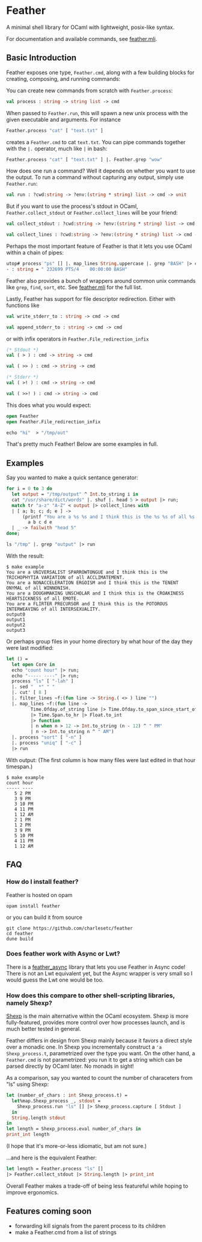 # Feather

A minimal shell library for OCaml with lightweight, posix-like syntax.

For documentation and available commands, see
[feather.mli](./feather.mli).

## Basic Introduction

Feather exposes one type, `Feather.cmd`, along with a few building
blocks for creating, composing, and running commands:

You can create new commands from scratch with `Feather.process`:

``` ocaml
val process : string -> string list -> cmd
```

When passed to `Feather.run`, this will spawn a new unix process with
the given executable and arguments. For instance

``` ocaml
Feather.process "cat" [ "text.txt" ]
```

creates a `Feather.cmd` to cat `text.txt`. You can pipe commands
together with the `|.` operator, much like `|` in bash:

``` ocaml
Feather.process "cat" [ "text.txt" ] |. Feather.grep "wow"
```

How does one run a command? Well it depends on whether you want to use
the output. To run a command without capturing any output, simply use
`Feather.run`:

``` ocaml
val run : ?cwd:string -> ?env:(string * string) list -> cmd -> unit
```

But if you want to use the process's stdout in OCaml,
`Feather.collect_stdout` or `Feather.collect_lines` will be your friend:

``` ocaml
val collect_stdout : ?cwd:string -> ?env:(string * string) list -> cmd -> string

val collect_lines : ?cwd:string -> ?env:(string * string) list -> cmd -> string list
```

Perhaps the most important feature of Feather is that it lets you use
OCaml within a chain of pipes:

``` ocaml
utop# process "ps" [] |. map_lines String.uppercase |. grep "BASH" |> collect_stdout;;
- : string = " 232699 PTS/4    00:00:00 BASH"
```

Feather also provides a bunch of wrappers around common unix commands
like `grep`, `find`, `sort`, etc. See
[feather.mli](./browse/feather.mli) for the full list.

Lastly, Feather has support for file descriptor redirection. Either with
functions like

``` ocaml
val write_stderr_to : string -> cmd -> cmd

val append_stderr_to : string -> cmd -> cmd
```

or with infix operators in `Feather.File_redirection_infix`

``` ocaml
(* Stdout *)
val ( > ) : cmd -> string -> cmd

val ( >> ) : cmd -> string -> cmd

(* Stderr *)
val ( >! ) : cmd -> string -> cmd

val ( >>! ) : cmd -> string -> cmd
```

This does what you would expect:

``` ocaml
open Feather
open Feather.File_redirection_infix

echo "hi"  > "/tmp/out"
```

That's pretty much Feather! Below are some examples in full.

## Examples

Say you wanted to make a quick sentance generator:

``` ocaml
for i = 0 to 3 do
  let output = "/tmp/output" ^ Int.to_string i in
  cat "/usr/share/dict/words" |. shuf |. head 5 > output |> run;
  match tr "a-z" "A-Z" < output |> collect_lines with
  | [ a; b; c; d; e ] ->
      (printf "You are a %s %s and I think this is the %s %s of all %s.\n")
        a b c d e
  | _ -> failwith "head 5"
done;

ls "/tmp" |. grep "output" |> run
```

With the result:

    $ make example
    You are a UNIVERSALIST SPARROWTONGUE and I think this is the TRICHOPHYTIA VARIATION of all ACCLIMATEMENT.
    You are a NONACCELERATION ERGOISM and I think this is the TENENT ONYMAL of all WINNONISH.
    You are a DOUGHMAKING UNSCHOLAR and I think this is the CROAKINESS HEARTSICKNESS of all EMOTE.
    You are a FLIRTER PRECURSOR and I think this is the POTOROUS INTERWEAVING of all INTERSEXUALITY.
    output0
    output1
    output2
    output3

Or perhaps group files in your home directory by what hour of the day
they were last modified:

<!-- TODO: Come up with a simpler example showcasing this -->

``` ocaml
let () =
  let open Core in
  echo "count hour" |> run;
  echo "----- ----" |> run;
  process "ls" [ "-lah" ]
  |. sed "  *" " "
  |. cut' [ 8 ]
  |. filter_lines ~f:(fun line -> String.( <> ) line "")
  |. map_lines ~f:(fun line ->
         Time.Ofday.of_string line |> Time.Ofday.to_span_since_start_of_day
         |> Time.Span.to_hr |> Float.to_int
         |> function
         | n when n > 12 -> Int.to_string (n - 12) ^ " PM"
         | n -> Int.to_string n ^ " AM")
  |. process "sort" [ "-n" ]
  |. process "uniq" [ "-c" ]
  |> run
```

With output: (The first column is how many files were last edited in
that hour timespan.)

    $ make example
    count hour
    ----- ----
       5 2 PM
       3 9 PM
       3 10 PM
       4 11 PM
       1 12 AM
       2 1 PM
       1 2 PM
       3 9 PM
       5 10 PM
       4 11 PM
       1 12 AM

## FAQ

### How do I install feather?

Feather is hosted on opam

    opam install feather

or you can build it from source

    git clone https://github.com/charlesetc/feather
    cd feather
    dune build

### Does feather work with Async or Lwt?

There is a [feather\_async](https://github.com/charlesetc/feather_async)
library that lets you use Feather in Async code! There is not an Lwt
equivalent yet, but the Async wrapper is very small so I would guess the
Lwt one would be too.

### How does this compare to other shell-scripting libraries, namely Shexp?

[Shexp](https://github.com/janestreet/shexp) is the main alternative
within the OCaml ecosystem. Shexp is more fully-featured, provides more
control over how processes launch, and is much better tested in general.

Feather differs in design from Shexp mainly because it favors a direct
style over a monadic one. In Shexp you incrementally construct a
`'a Shexp_process.t`, parametrized over the type you want. On the other
hand, a `Feather.cmd` is not parametrized: you run it to get a string
which can be parsed directly by OCaml later. No monads in sight!

As a comparison, say you wanted to count the number of characeters from
"ls" using Shexp:

``` ocaml
let (number_of_chars : int Shexp_process.t) =
  let%map.Shexp_process _, stdout =
    Shexp_process.run "ls" [] |> Shexp_process.capture [ Stdout ]
  in
  String.length stdout
in
let length = Shexp_process.eval number_of_chars in
print_int length
```

(I hope that it's more-or-less idiomatic, but am not sure.)

...and here is the equivalent Feather:

``` ocaml
let length = Feather.process "ls" []
|> Feather.collect_stdout |> String.length |> print_int
```

Overall Feather makes a trade-off of being less featureful while hoping
to improve ergonomics.

## Features coming soon

-   forwarding kill signals from the parent process to its children
-   make a Feather.cmd from a list of strings
